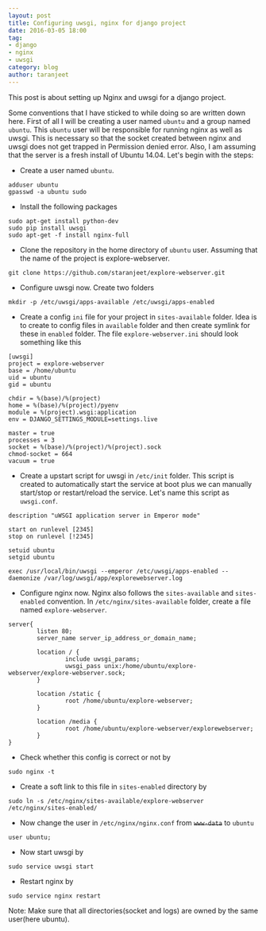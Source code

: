 ```yaml
---
layout: post
title: Configuring uwsgi, nginx for django project
date: 2016-03-05 18:00
tag:
- django
- nginx
- uwsgi
category: blog
author: taranjeet
---
```


This post is about setting up Nginx and uwsgi for a django project.

Some conventions that I have sticked to while doing so are written down here. First of all I will be creating a user named `ubuntu` and a group named `ubuntu`. This `ubuntu` user will be responsible for running nginx as well as uwsgi.  This is necessary so that the socket created between nginx and uwsgi does not get trapped in Permission denied error. Also, I am assuming that the server is a fresh install of Ubuntu 14.04. Let's begin with the steps:

* Create a user named `ubuntu`.

```
adduser ubuntu
gpasswd -a ubuntu sudo
```

* Install the following packages

```
sudo apt-get install python-dev
sudo pip install uwsgi
sudo apt-get -f install nginx-full
```

* Clone the repository in the home directory of `ubuntu` user. Assuming that the name of the project is explore-webserver.

```
git clone https://github.com/staranjeet/explore-webserver.git
```

* Configure uwsgi now. Create two folders

```
mkdir -p /etc/uwsgi/apps-available /etc/uwsgi/apps-enabled
```

* Create a config `ini` file for your project in `sites-available` folder. Idea is to create to config files in `available` folder and then create symlink for these in `enabled` folder. The file `explore-webserver.ini` should look something like this

```
[uwsgi]
project = explore-webserver
base = /home/ubuntu
uid = ubuntu
gid = ubuntu

chdir = %(base)/%(project)
home = %(base)/%(project)/pyenv
module = %(project).wsgi:application
env = DJANGO_SETTINGS_MODULE=settings.live

master = true
processes = 3
socket = %(base)/%(project)/%(project).sock
chmod-socket = 664
vacuum = true

```

* Create a upstart script for uwsgi in `/etc/init` folder. This script is created to automatically start the service at boot plus we can manually start/stop or restart/reload the service. Let's name this script as `uwsgi.conf`.

```
description "uWSGI application server in Emperor mode"

start on runlevel [2345]
stop on runlevel [!2345]

setuid ubuntu
setgid ubuntu

exec /usr/local/bin/uwsgi --emperor /etc/uwsgi/apps-enabled --daemonize /var/log/uwsgi/app/explorewebserver.log
```

* Configure nginx now. Nginx also follows the `sites-available` and `sites-enabled` convention. In `/etc/nginx/sites-available` folder, create a file named `explore-webserver`.

```
server{
        listen 80;
        server_name server_ip_address_or_domain_name;

        location / {
                include uwsgi_params;
                uwsgi_pass unix:/home/ubuntu/explore-webserver/explore-webserver.sock;
        }

        location /static {
                root /home/ubuntu/explore-webserver;
        }

        location /media {
                root /home/ubuntu/explore-webserver/explorewebserver;
        }
}
```

* Check whether this config is correct or not by

```
sudo nginx -t
```

* Create a soft link to this file in `sites-enabled` directory by

```
sudo ln -s /etc/nginx/sites-available/explore-webserver /etc/nginx/sites-enabled/
```

* Now change the user in `/etc/nginx/nginx.conf` from ~~`www-data`~~ to `ubuntu`

```
user ubuntu;
```

* Now start uwsgi by

```
sudo service uwsgi start
```

* Restart nginx by
```
sudo service nginx restart
```

Note: Make sure that all directories(socket and logs) are owned by the same user(here ubuntu).

